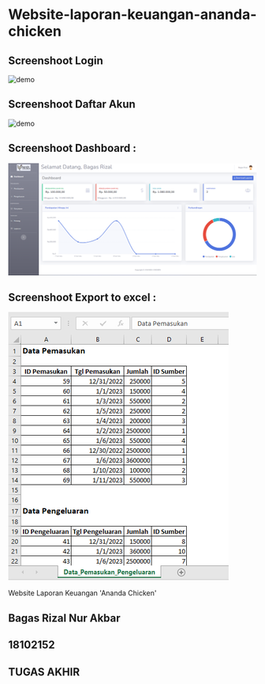 # Website-laporan-keuangan-ananda-chicken

## Screenshoot Login
![demo](xxx)

## Screenshoot Daftar Akun
![demo](xxx)

## Screenshoot Dashboard :

![demo](https://raw.githubusercontent.com/bagasrizaal/LaporanKeuangan-AnandaChicken/main/screenshot/hasilWebsite_Dashboard.png?token=GHSAT0AAAAAAB422MG5O7FMVEUZXLEY2LEEY6EGJLA)

## Screenshoot Export to excel :

![export](https://raw.githubusercontent.com/bagasrizaal/LaporanKeuangan-AnandaChicken/main/screenshot/hasilWebsite_downloadExcel.png?token=GHSAT0AAAAAAB422MG5WQVL4PDNFNMZY7G6Y6EGK3A)

Website Laporan Keuangan
'Ananda Chicken'

## Bagas Rizal Nur Akbar
## 18102152
## TUGAS AKHIR
